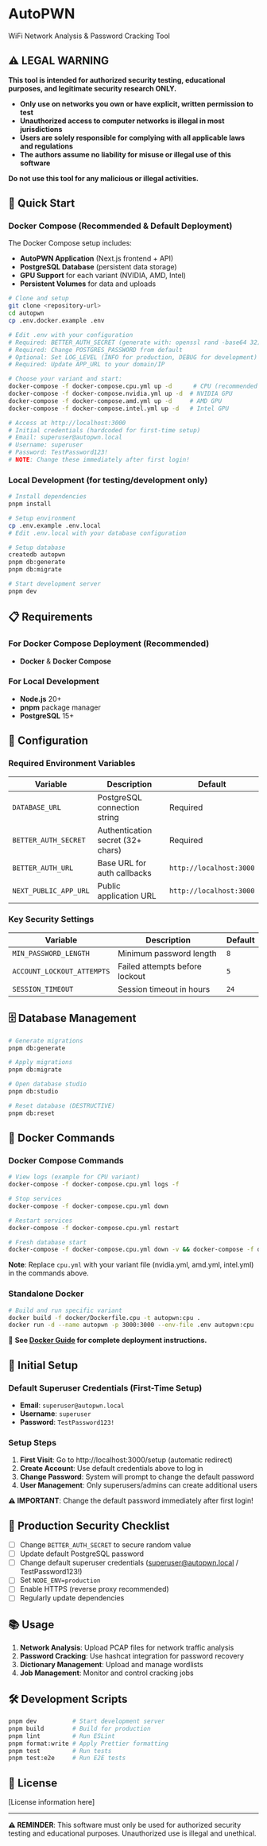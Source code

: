 # AutoPWN

WiFi Network Analysis & Password Cracking Tool

## ⚠️ LEGAL WARNING

**This tool is intended for authorized security testing, educational purposes, and legitimate security research ONLY.**

- **Only use on networks you own or have explicit, written permission to test**
- **Unauthorized access to computer networks is illegal in most jurisdictions**
- **Users are solely responsible for complying with all applicable laws and regulations**
- **The authors assume no liability for misuse or illegal use of this software**

**Do not use this tool for any malicious or illegal activities.**

## 🚀 Quick Start

### Docker Compose (Recommended & Default Deployment)

The Docker Compose setup includes:

- **AutoPWN Application** (Next.js frontend + API)
- **PostgreSQL Database** (persistent data storage)
- **GPU Support** for each variant (NVIDIA, AMD, Intel)
- **Persistent Volumes** for data and uploads

```bash
# Clone and setup
git clone <repository-url>
cd autopwn
cp .env.docker.example .env

# Edit .env with your configuration
# Required: BETTER_AUTH_SECRET (generate with: openssl rand -base64 32)
# Required: Change POSTGRES_PASSWORD from default
# Optional: Set LOG_LEVEL (INFO for production, DEBUG for development)
# Required: Update APP_URL to your domain/IP

# Choose your variant and start:
docker-compose -f docker-compose.cpu.yml up -d      # CPU (recommended for development)
docker-compose -f docker-compose.nvidia.yml up -d  # NVIDIA GPU
docker-compose -f docker-compose.amd.yml up -d     # AMD GPU
docker-compose -f docker-compose.intel.yml up -d   # Intel GPU

# Access at http://localhost:3000
# Initial credentials (hardcoded for first-time setup)
# Email: superuser@autopwn.local
# Username: superuser
# Password: TestPassword123!
# NOTE: Change these immediately after first login!
```

### Local Development (for testing/development only)

```bash
# Install dependencies
pnpm install

# Setup environment
cp .env.example .env.local
# Edit .env.local with your database configuration

# Setup database
createdb autopwn
pnpm db:generate
pnpm db:migrate

# Start development server
pnpm dev
```

## 📋 Requirements

### For Docker Compose Deployment (Recommended)

- **Docker** & **Docker Compose**

### For Local Development

- **Node.js** 20+
- **pnpm** package manager
- **PostgreSQL** 15+

## 🔧 Configuration

### Required Environment Variables

| Variable              | Description                       | Default                 |
| --------------------- | --------------------------------- | ----------------------- |
| `DATABASE_URL`        | PostgreSQL connection string      | Required                |
| `BETTER_AUTH_SECRET`  | Authentication secret (32+ chars) | Required                |
| `BETTER_AUTH_URL`     | Base URL for auth callbacks       | `http://localhost:3000` |
| `NEXT_PUBLIC_APP_URL` | Public application URL            | `http://localhost:3000` |

### Key Security Settings

| Variable                   | Description                    | Default |
| -------------------------- | ------------------------------ | ------- |
| `MIN_PASSWORD_LENGTH`      | Minimum password length        | `8`     |
| `ACCOUNT_LOCKOUT_ATTEMPTS` | Failed attempts before lockout | `5`     |
| `SESSION_TIMEOUT`          | Session timeout in hours       | `24`    |

## 🗄️ Database Management

```bash
# Generate migrations
pnpm db:generate

# Apply migrations
pnpm db:migrate

# Open database studio
pnpm db:studio

# Reset database (DESTRUCTIVE)
pnpm db:reset
```

## 🐳 Docker Commands

### Docker Compose Commands

```bash
# View logs (example for CPU variant)
docker-compose -f docker-compose.cpu.yml logs -f

# Stop services
docker-compose -f docker-compose.cpu.yml down

# Restart services
docker-compose -f docker-compose.cpu.yml restart

# Fresh database start
docker-compose -f docker-compose.cpu.yml down -v && docker-compose -f docker-compose.cpu.yml up -d
```

**Note**: Replace `cpu.yml` with your variant file (nvidia.yml, amd.yml, intel.yml) in the commands above.

### Standalone Docker

```bash
# Build and run specific variant
docker build -f docker/Dockerfile.cpu -t autopwn:cpu .
docker run -d --name autopwn -p 3000:3000 --env-file .env autopwn:cpu
```

📖 **See [Docker Guide](docker/README.md) for complete deployment instructions.**

## 🔐 Initial Setup

### Default Superuser Credentials (First-Time Setup)

- **Email**: `superuser@autopwn.local`
- **Username**: `superuser`
- **Password**: `TestPassword123!`

### Setup Steps

1. **First Visit**: Go to http://localhost:3000/setup (automatic redirect)
2. **Create Account**: Use default credentials above to log in
3. **Change Password**: System will prompt to change the default password
4. **User Management**: Only superusers/admins can create additional users

**⚠️ IMPORTANT**: Change the default password immediately after first login!

## 🚨 Production Security Checklist

- [ ] Change `BETTER_AUTH_SECRET` to secure random value
- [ ] Update default PostgreSQL password
- [ ] Change default superuser credentials (superuser@autopwn.local / TestPassword123!)
- [ ] Set `NODE_ENV=production`
- [ ] Enable HTTPS (reverse proxy recommended)
- [ ] Regularly update dependencies

## 📚 Usage

1. **Network Analysis**: Upload PCAP files for network traffic analysis
2. **Password Cracking**: Use hashcat integration for password recovery
3. **Dictionary Management**: Upload and manage wordlists
4. **Job Management**: Monitor and control cracking jobs

## 🛠️ Development Scripts

```bash
pnpm dev          # Start development server
pnpm build        # Build for production
pnpm lint         # Run ESLint
pnpm format:write # Apply Prettier formatting
pnpm test         # Run tests
pnpm test:e2e     # Run E2E tests
```

## 📄 License

[License information here]

---

**⚠️ REMINDER**: This software must only be used for authorized security testing and educational purposes. Unauthorized use is illegal and unethical.
